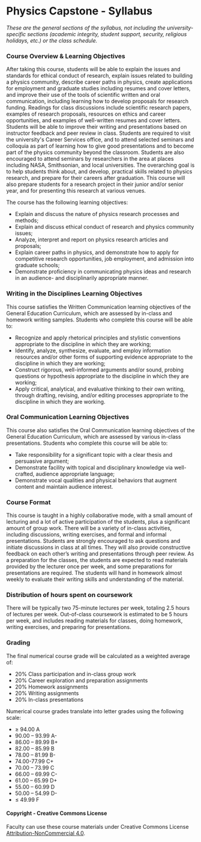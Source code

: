 # Physics Capstone - Syllabus

_These are the general sections of the syllabus, not including the university-specific sections (academic integrity, student support, security, religious holidays, etc.) or the class schedule._


### Course Overview & Learning Objectives

After taking this course, students will be able to explain the issues and standards for ethical conduct of research, explain issues related to building a physics community, describe career paths in physics, create applications for employment and graduate studies including resumes and cover letters, and improve their use of the tools of scientific written and oral communication, including learning how to develop proposals for research funding. Readings for class discussions include scientific research papers, examples of research proposals, resources on ethics and career opportunities, and examples of well-written resumes and cover letters. Students will be able to improve their writing and presentations based on instructor feedback and peer review in class. Students are required to visit the university's Career Services office, and to attend selected seminars and colloquia as part of learning how to give good presentations and to become part of the physics community beyond the classroom. Students are also encouraged to attend seminars by researchers in the area at places including NASA, Smithsonian, and local universities. The overarching goal is to help students think about, and develop, practical skills related to physics research, and prepare for their careers after graduation. This course will also prepare students for a research project in their junior and/or senior year, and for presenting this research at various venues.

The course has the following learning objectives:
* Explain and discuss the nature of physics research processes and methods;
* Explain and discuss ethical conduct of research and physics community issues;
* Analyze, interpret and report on physics research articles and proposals;
* Explain career paths in physics, and demonstrate how to apply for competitive research opportunities, job employment, and admission into graduate schools;
* Demonstrate proficiency in communicating physics ideas and research in an audience- and disciplinarily appropriate manner.


### Writing in the Disciplines Learning Objectives

This course satisfies the Written Communication learning objectives of the General Education Curriculum, which are assessed by in-class and homework writing samples. Students who complete this course will be able to:
* Recognize and apply rhetorical principles and stylistic conventions appropriate to the discipline in which they are working;
* Identify, analyze, synthesize, evaluate, and employ information resources and/or other forms of supporting evidence appropriate to the discipline in which they are working;
* Construct rigorous, well-informed arguments and/or sound, probing questions or hypothesis appropriate to the discipline in which they are working;
* Apply critical, analytical, and evaluative thinking to their own writing, through drafting, revising, and/or editing processes appropriate to the discipline in which they are working.


### Oral Communication Learning Objectives

This course also satisfies the Oral Communication learning objectives of the General Education Curriculum, which are assessed by various in-class presentations. Students who complete this course will be able to:
* Take responsibility for a significant topic with a clear thesis and persuasive argument;
* Demonstrate facility with topical and disciplinary knowledge via well-crafted, audience appropriate language;
* Demonstrate vocal qualities and physical behaviors that augment content and maintain audience interest.


### Course Format

This course is taught in a highly collaborative mode, with a small amount of lecturing and a lot of active participation of the students, plus a significant amount of group work. There will be a variety of in-class activities, including discussions, writing exercises, and formal and informal presentations. Students are strongly encouraged to ask questions and initiate discussions in class at all times. They will also provide constructive feedback on each other’s writing and presentations through peer review. As a preparation for the classes, the students are expected to read materials provided by the lecturer once per week, and some preparations for presentations are required. The students will hand in homework almost weekly to evaluate their writing skills and understanding of the material. 


### Distribution of hours spent on coursework

There will be typically two 75-minute lectures per week, totaling 2.5 hours of lectures per week. Out-of-class coursework is estimated to be 5 hours per week, and includes reading materials for classes, doing homework, writing exercises, and preparing for presentations.


### Grading

The final numerical course grade will be calculated as a weighted average of:
* 20%	Class participation and in-class group work
* 20%	Career exploration and preparation assignments
* 20%	Homework assignments
* 20%	Writing assignments 
* 20%	In-class presentations

Numerical course grades translate into letter grades using the following scale:
* ≥ 94.00	A
* 90.00 – 93.99	A-
* 86.00 – 89.99	B+
* 82.00 – 85.99	B
* 78.00 – 81.99	B-
* 74.00-77.99	C+
* 70.00 – 73.99	C
* 66.00 – 69.99	C-
* 61.00 – 65.99	D+
* 55.00 – 60.99	D
* 50.00 – 54.99	D-
* ≤ 49.99	F

#### Copyright - Creative Commons License

Faculty can use these course materials under Creative Commons License [Attribution-NonCommercial 4.0](https://creativecommons.org/licenses/by-nc/4.0/).
